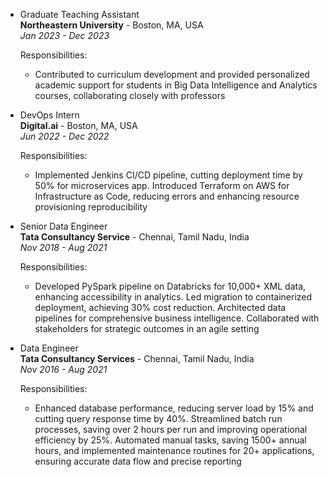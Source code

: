 
* Graduate Teaching Assistant  
    **Northeastern University** - Boston, MA, USA  
    *Jan 2023 - Dec 2023*

    Responsibilities:
    - Contributed to curriculum development and provided personalized academic support for students in Big Data Intelligence and Analytics courses, collaborating closely with professors

* DevOps Intern  
    **Digital.ai** - Boston, MA, USA  
    *Jun 2022 - Dec 2022*

    Responsibilities:
    - Implemented Jenkins CI/CD pipeline, cutting deployment time by 50% for microservices app. Introduced Terraform on AWS for Infrastructure as Code, reducing errors and enhancing resource provisioning reproducibility

* Senior Data Engineer  
    **Tata Consultancy Service** - Chennai, Tamil Nadu, India  
    *Nov 2018 - Aug 2021*

    Responsibilities:
    - Developed PySpark pipeline on Databricks for 10,000+ XML data, enhancing accessibility in analytics. Led migration to containerized deployment, achieving 30% cost reduction. Architected data pipelines for comprehensive business intelligence. Collaborated with stakeholders for strategic outcomes in an agile setting

* Data Engineer  
    **Tata Consultancy Services** - Chennai, Tamil Nadu, India  
    *Nov 2016 - Aug 2021*

    Responsibilities:
    - Enhanced database performance, reducing server load by 15% and cutting query response time by 40%. Streamlined batch run processes, saving over 2 hours per run and improving operational efficiency by 25%. Automated manual tasks, saving 1500+ annual hours, and implemented maintenance routines for 20+ applications, ensuring accurate data flow and precise reporting
